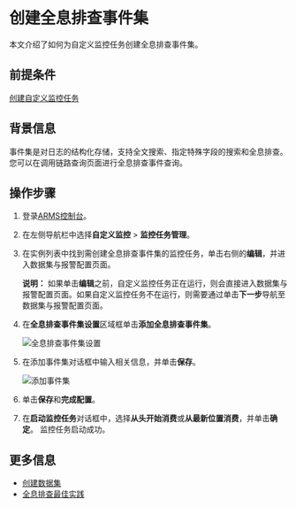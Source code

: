 # 创建全息排查事件集

本文介绍了如何为自定义监控任务创建全息排查事件集。

## 前提条件

[创建自定义监控任务](/cn.zh-CN/快速入门/创建自定义监控任务.md)

## 背景信息

事件集是对日志的结构化存储，支持全文搜索、指定特殊字段的搜索和全息排查。您可以在调用链路查询页面进行全息排查事件查询。

## 操作步骤

1.  登录[ARMS控制台](https://arms.console.aliyun.com/#/home)。
2.  在左侧导航栏中选择**自定义监控** \> **监控任务管理**。

3.  在实例列表中找到需创建全息排查事件集的监控任务，单击右侧的**编辑**，并进入数据集与报警配置页面。

    **说明：** 如果单击**编辑**之前，自定义监控任务正在运行，则会直接进入数据集与报警配置页面。如果自定义监控任务不在运行，则需要通过单击**下一步**导航至数据集与报警配置页面。

4.  在**全息排查事件集设置**区域框单击**添加全息排查事件集**。

    ![全息排查事件集设置](https://static-aliyun-doc.oss-accelerate.aliyuncs.com/assets/img/zh-CN/0186109851/p103074.png)

5.  在添加事件集对话框中输入相关信息，并单击**保存**。

    ![添加事件集](https://static-aliyun-doc.oss-accelerate.aliyuncs.com/assets/img/zh-CN/0186109851/p103076.png)

6.  单击**保存**和**完成配置**。

7.  在**启动监控任务**对话框中，选择**从头开始消费**或**从最新位置消费**，并单击**确定**。 监控任务启动成功。


## 更多信息

-   [创建数据集](/cn.zh-CN/自定义监控/创建监控任务/创建数据集.md)
-   [全息排查最佳实践](/cn.zh-CN/自定义监控/最佳实践/全息排查最佳实践.md)

